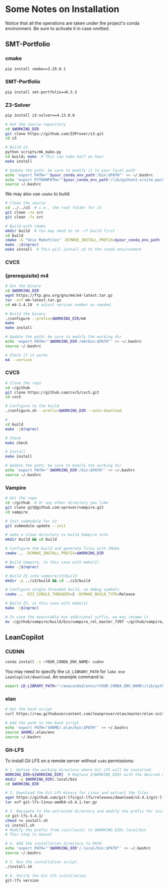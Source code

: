 # Some Notes on Installation

Notice that all the operations are taken under the project's conda environment. Be sure to activate it in case omitted.

## SMT-Portfolio
### cmake
```bash
pip install cmake==3.29.0.1
```

### SMT-Portfolio
```bash
pip install smt-portfolio==0.3.3
```

### Z3-Solver
```bash
pip install z3-solver==4.13.0.0
```
```bash
# Get the source repository
cd $WORKING_DIR
git clone https://github.com/Z3Prover/z3.git
cd z3

# Build z3
python scripts/mk_make.py
cd build; make  # This can take half an hour
make install

# Update the path; be sure to modify it to your local path
echo 'export PATH="'$your_conda_env_path'/bin:$PATH"' >> ~/.bashrc
echo 'export PYTHONPATH="'$your_conda_env_path'/lib/python3.x/site-packages:$PYTHONPATH"' >> ~/.bashrc
source ~/.bashrc
```
We may also use `cmake` to build:
```bash
# Clean the source
cd ../../z3  # i.e., the root folder for z3
git clean -nx src
git clean -fx src

# Build with cmake
mkdir build  # You may need to rm -rf build first
cd build
cmake -G "Unix Makefiles" -DCMAKE_INSTALL_PREFIX=$your_conda_env_path ../
make -j$(nproc)
make install  # This will install z3 to the conda environment
```

### CVC5
### (prerequisite) m4
```bash
# Get the binary
cd $WORKING_DIR
wget https://ftp.gnu.org/gnu/m4/m4-latest.tar.gz
tar -xvf m4-latest.tar.gz
cd m4-1.4.19  # adjust version number as needed.

# Build the binary
./configure --prefix=$WORKING_DIR/m4
make
make install

# Update the path; be sure to modify the working dir
echo 'export PATH="'$WORKING_DIR'/m4/bin:$PATH"' >> ~/.bashrc
source ~/.bashrc

# Check if it works
m4 --version
```

### CVC5
```bash
# Clone the repo
cd ~/github
git clone https://github.com/cvc5/cvc5.git
cd cvc5

# Configure to the build
./configure.sh --prefix=$WORKING_DIR --auto-download

#
cd build
make -j$(nproc)

# Check
make check

# Install
make install

# Update the path; be sure to modify the working dir
echo 'export PATH="'$WORKING_DIR'/bin:$PATH"' >> ~/.bashrc
source ~/.bashrc
```

### Vampire
```bash
# Get the repo
cd ~/github  # Or any other directory you like
git clone git@github.com:vprover/vampire.git
cd vampire

# Init submodule for z3
git submodule update --init

# make a clean directory to build Vampire into
mkdir build && cd build

# Configure the build and generate files with CMake
cmake .. -DCMAKE_INSTALL_PREFIX=$WORKING_DIR

# Build Vampire, in this case with make(1)
make -j$(nproc)

# Build Z3 into vampire/z3/build
mkdir -p ../z3/build && cd ../z3/build

# Configure single-threaded build, no debug symbols
cmake .. -DZ3_SINGLE_THREADED=1 -DCMAKE_BUILD_TYPE=Release

# Build Z3, in this case with make(1)
make -j$(nproc)

# In case the executable has additional suffix, we may rename it
mv ~/github/vampire/build/bin/vampire_rel_master_7397 ~/github/vampire/build/bin/vampire
```
<!-- # Since it does not have an install target, we can give an alias to it
# The exact path may be modified
echo "alias vampire='~/github/vampire/build/bin/vampire_rel_master_7397'" >> ~/.bashrc -->

## LeanCopilot
### CUDNN
```bash
conda install -n <YOUR_CONDA_ENV_NAME> cudnn
```
You may need to specify the `LD_LIBRARY_PATH` for `lake exe LeanCopilot/download`. An example command is:
```bash
export LD_LIBRARY_PATH="~/anaconda3/envs/<YOUR_CONDA_ENV_NAME>/lib/python3.10/site-packages/nvidia/cudnn/lib/:$LD_LIBRARY_PATH"
```
<!-- export LD_LIBRARY_PATH="/localscratch/cat/anaconda3/envs/dojo/lib/python3.10/site-packages/nvidia/cudnn/lib/:$LD_LIBRARY_PATH" -->

### elan
```bash
# Get the bash script
curl https://raw.githubusercontent.com/leanprover/elan/master/elan-init.sh -sSf | sh

# Add the path to the bash script
echo 'export PATH="$HOME/.elan/bin:$PATH"' >> ~/.bashrc
source $HOME/.elan/env
source ~/.bashrc
```

### Git-LFS
To install Git LFS on a remote server without `sudo` permissions:

```bash
# 1. Define the working directory where Git LFS will be installed.
WORKING_DIR=${WORKING_DIR}  # Replace ${WORKING_DIR} with the desired directory
mkdir -p $WORKING_DIR/.local/bin
cd $WORKING_DIR

# 2. Download the Git LFS binary for Linux and extract the files
wget https://github.com/git-lfs/git-lfs/releases/download/v3.4.1/git-lfs-linux-amd64-v3.4.1.tar.gz
tar xvf git-lfs-linux-amd64-v3.4.1.tar.gz

# 3. Navigate to the extracted directory and modify the prefix for installation
cd git-lfs-3.4.1/
chmod +x install.sh
vi install.sh
# Modify the prefix from /usr/local/ to $WORKING_DIR/.local/bin
# This step is manual

# 4. Add the installation directory to PATH
echo 'export PATH="'$WORKING_DIR'/.local/bin:$PATH"' >> ~/.bashrc
source ~/.bashrc

# 5. Run the installation script.
./install.sh

# 6. Verify the Git LFS installation.
git-lfs version
```
